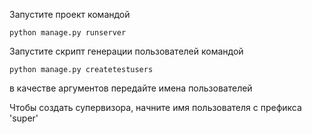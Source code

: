 Запустите проект командой

    python manage.py runserver

Запустите скрипт генерации пользователей командой 

    python manage.py createtestusers 

в качестве аргументов передайте имена пользователей

Чтобы создать супервизора, начните имя пользователя с префикса 'super'
